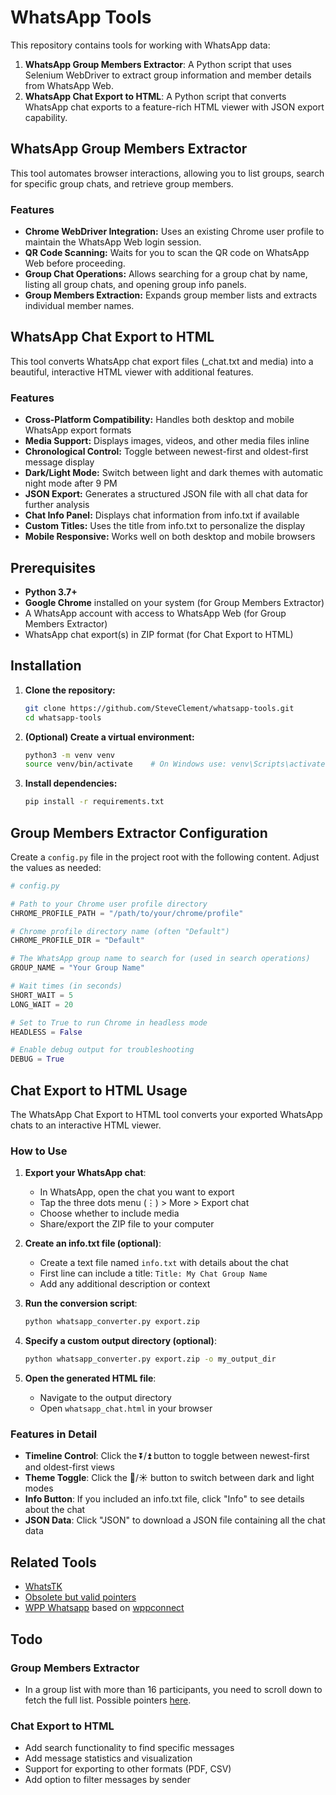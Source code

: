 # WhatsApp Tools

This repository contains tools for working with WhatsApp data:

1. **WhatsApp Group Members Extractor**: A Python script that uses Selenium WebDriver to extract group information and member details from WhatsApp Web.
2. **WhatsApp Chat Export to HTML**: A Python script that converts WhatsApp chat exports to a feature-rich HTML viewer with JSON export capability.

## WhatsApp Group Members Extractor

This tool automates browser interactions, allowing you to list groups, search for specific group chats, and retrieve group members.

### Features

- **Chrome WebDriver Integration:** Uses an existing Chrome user profile to maintain the WhatsApp Web login session.
- **QR Code Scanning:** Waits for you to scan the QR code on WhatsApp Web before proceeding.
- **Group Chat Operations:** Allows searching for a group chat by name, listing all group chats, and opening group info panels.
- **Group Members Extraction:** Expands group member lists and extracts individual member names.

## WhatsApp Chat Export to HTML

This tool converts WhatsApp chat export files (_chat.txt and media) into a beautiful, interactive HTML viewer with additional features.

### Features

- **Cross-Platform Compatibility:** Handles both desktop and mobile WhatsApp export formats
- **Media Support:** Displays images, videos, and other media files inline
- **Chronological Control:** Toggle between newest-first and oldest-first message display
- **Dark/Light Mode:** Switch between light and dark themes with automatic night mode after 9 PM
- **JSON Export:** Generates a structured JSON file with all chat data for further analysis
- **Chat Info Panel:** Displays chat information from info.txt if available
- **Custom Titles:** Uses the title from info.txt to personalize the display
- **Mobile Responsive:** Works well on both desktop and mobile browsers

## Prerequisites

- **Python 3.7+**
- **Google Chrome** installed on your system (for Group Members Extractor)
- A WhatsApp account with access to WhatsApp Web (for Group Members Extractor)
- WhatsApp chat export(s) in ZIP format (for Chat Export to HTML)

## Installation

1. **Clone the repository:**

    ```bash
    git clone https://github.com/SteveClement/whatsapp-tools.git
    cd whatsapp-tools
    ```

2. **(Optional) Create a virtual environment:**

    ```bash
    python3 -m venv venv
    source venv/bin/activate    # On Windows use: venv\Scripts\activate
    ```

3. **Install dependencies:**

    ```bash
    pip install -r requirements.txt
    ```

## Group Members Extractor Configuration

Create a `config.py` file in the project root with the following content. Adjust the values as needed:

```python
# config.py

# Path to your Chrome user profile directory
CHROME_PROFILE_PATH = "/path/to/your/chrome/profile"

# Chrome profile directory name (often "Default")
CHROME_PROFILE_DIR = "Default"

# The WhatsApp group name to search for (used in search operations)
GROUP_NAME = "Your Group Name"

# Wait times (in seconds)
SHORT_WAIT = 5
LONG_WAIT = 20

# Set to True to run Chrome in headless mode
HEADLESS = False

# Enable debug output for troubleshooting
DEBUG = True
```

## Chat Export to HTML Usage

The WhatsApp Chat Export to HTML tool converts your exported WhatsApp chats to an interactive HTML viewer.

### How to Use

1. **Export your WhatsApp chat**:
   - In WhatsApp, open the chat you want to export
   - Tap the three dots menu (⋮) > More > Export chat
   - Choose whether to include media
   - Share/export the ZIP file to your computer

2. **Create an info.txt file (optional)**:
   - Create a text file named `info.txt` with details about the chat
   - First line can include a title: `Title: My Chat Group Name`
   - Add any additional description or context

3. **Run the conversion script**:
   ```bash
   python whatsapp_converter.py export.zip
   ```

4. **Specify a custom output directory (optional)**:
   ```bash
   python whatsapp_converter.py export.zip -o my_output_dir
   ```

5. **Open the generated HTML file**:
   - Navigate to the output directory
   - Open `whatsapp_chat.html` in your browser

### Features in Detail

- **Timeline Control**: Click the ⏬/⏫ button to toggle between newest-first and oldest-first views
- **Theme Toggle**: Click the 🌙/☀️ button to switch between dark and light modes
- **Info Button**: If you included an info.txt file, click "Info" to see details about the chat
- **JSON Data**: Click "JSON" to download a JSON file containing all the chat data

## Related Tools

- [WhatsTK](https://whatstk.readthedocs.io/en/latest/)
- [Obsolete but valid pointers](https://github.com/GabriellBP/whatsapp-web-scraping)
- [WPP Whatsapp](https://github.com/3mora2/WPP_Whatsapp) based on [wppconnect](https://github.com/wppconnect-team/wppconnect)

## Todo

### Group Members Extractor
- In a group list with more than 16 participants, you need to scroll down to fetch the full list. Possible pointers [here](https://stackoverflow.com/questions/61826721/how-to-scrape-elements-of-whatsapp-web-using-selenium).

### Chat Export to HTML
- Add search functionality to find specific messages
- Add message statistics and visualization
- Support for exporting to other formats (PDF, CSV)
- Add option to filter messages by sender
